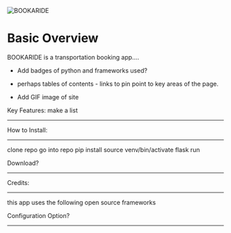 ![BOOKARIDE](https://user-images.githubusercontent.com/91992866/182531145-2ba03f22-5c8e-4c3f-8595-c9d98ce0adaf.png)

# Basic Overview
BOOKARIDE is a transportation booking app....

- Add badges of python and frameworks used?
- perhaps tables of contents - links to pin point to key areas of the page.

- Add GIF image of site

Key Features:
make a list
_____

How to Install:
________
clone repo
go into repo
pip install
source venv/bin/activate
flask run

Download?
_____


Credits:
______
this app uses the following open source frameworks


Configuration Option?
_______





